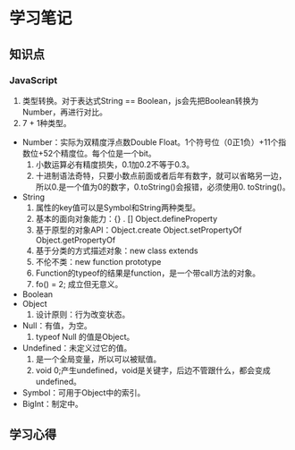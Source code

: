 # 学习笔记

## 知识点
### JavaScript
1. 类型转换。对于表达式String == Boolean，js会先把Boolean转换为Number，再进行对比。
2. 7 + 1种类型。
  - Number：实际为双精度浮点数Double Float。1个符号位（0正1负）+11个指数位+52个精度位。每个位是一个bit。
    1. 小数运算必有精度损失，0.1加0.2不等于0.3。
    2. 十进制语法奇特，只要小数点前面或者后年有数字，就可以省略另一边，所以0.是一个值为0的数字，0.toString()会报错，必须使用0. toString()。
  - String
    1. 属性的key值可以是Symbol和String两种类型。
    2. 基本的面向对象能力：{} . [] Object.defineProperty
    3. 基于原型的对象API：Object.create Object.setPropertyOf Object.getPropertyOf
    4. 基于分类的方式描述对象：new class extends
    5. 不伦不类：new function prototype
    6. Function的typeof的结果是function，是一个带call方法的对象。
    7. fo() = 2; 成立但无意义。
  - Boolean
  - Object
    1. 设计原则：行为改变状态。
  - Null：有值，为空。
    1. typeof Null 的值是Object。
  - Undefined：未定义过它的值。
    1. 是一个全局变量，所以可以被赋值。
    2. void 0;产生undefined，void是关键字，后边不管跟什么，都会变成undefined。
  - Symbol：可用于Object中的索引。
  - BigInt：制定中。

## 学习心得
